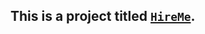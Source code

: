 ## This is a project titled [`HireMe`](https://skillsondemand-production.up.railway.app/gallery?location=Stockholm,%20Sweden&service=).
